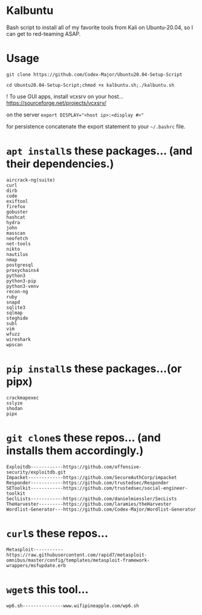 # Kalbuntu
Bash script to install all of my favorite tools from Kali on Ubuntu-20.04, so I can get to red-teaming ASAP. 

# Usage
  `git clone https://github.com/Codex-Major/Ubuntu20.04-Setup-Script`
  
  `cd Ubuntu20.04-Setup-Script;chmod +x kalbuntu.sh;./kalbuntu.sh`

  ! To use GUI apps, install vcxsrv on your host... https://sourceforge.net/projects/vcxsrv/
  
   on the server `export DISPLAY="<host ip>:<display #>"`
   
   for persistence concatenate the export statement to your `~/.bashrc` file.
  

# `apt install`s these packages... (and their dependencies.)
    aircrack-ng(suite)
    curl
    dirb
    code
    exiftool
    firefox
    gobuster
    hashcat
    hydra
    john
    masscan
    neofetch
    net-tools
    nikto
    nautilus
    nmap
    postgresql
    proxychains4
    python3
    python3-pip
    python3-venv
    recon-ng
    ruby
    snapd
    sqlite3
    sqlmap
    steghide
    subl
    vim
    wfuzz
    wireshark
    wpscan
    
# `pip install`s these packages...(or pipx)
    crackmapexec
    sslyze
    shodan
    pipx

# `git clone`s these repos... (and installs them accordingly.)
    Exploitdb------------https://github.com/offensive-security/exploitdb.git
    Impacket-------------https://github.com/SecureAuthCorp/impacket
    Responder------------https://github.com/trustedsec/Responder
    SEToolkit------------https://github.com/trustedsec/social-engineer-toolkit
    SeclLists------------https://github.com/danielmiessler/SecLists
    TheHarvester---------https://github.com/laramies/theHarvester
    Wordlist-Generator---https://github.com/Codex-Major/Wordlist-Generator

# `curl`s these repos...
    Metasploit-----------https://raw.githubusercontent.com/rapid7/metasploit-omnibus/master/config/templates/metasploit-framework-wrappers/msfupdate.erb

# `wget`s this tool...
    wp6.sh---------------www.wifipineapple.com/wp6.sh
